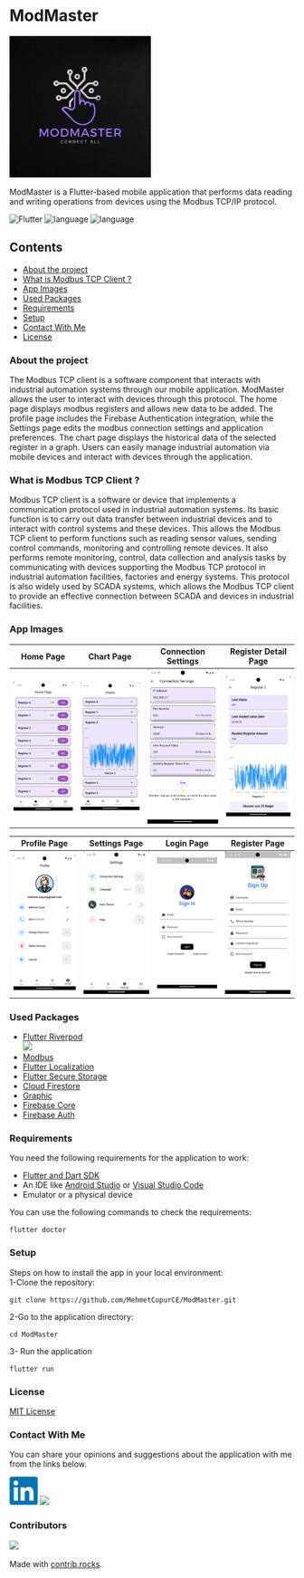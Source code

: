 # ModMaster

<img src="assets/icons/app_icon.png" width="250">

ModMaster is a Flutter-based mobile application that performs data reading and writing operations from devices using the Modbus TCP/IP protocol.


![Flutter](https://img.shields.io/badge/flutter-%2302569B?style=plastic&logo=flutter&logoColor=white) <img src="https://img.shields.io/badge/api-21+-red?style=plastic&logo=android" alt="language"> <img src="https://img.shields.io/badge/architecture-mvvm-yellow?style=plastic" alt="language">

## Contents

- [About the project](#about-the-project)
- [What is Modbus TCP Client ?](#what-is-modbus-tcp-client-)
- [App Images](#app-images)
- [Used Packages](#used-packages)
- [Requirements](#requirements)
- [Setup](#setup)
- [Contact With Me](#contact-with-me)
- [License](#license)


### About the project

The Modbus TCP client is a software component that interacts with industrial automation systems through our mobile application. ModMaster allows the user to interact with devices through this protocol. The home page displays modbus registers and allows new data to be added. The profile page includes the Firebase Authentication integration, while the Settings page edits the modbus connection settings and application preferences. The chart page displays the historical data of the selected register in a graph. Users can easily manage industrial automation via mobile devices and interact with devices through the application.


<!--
settings_page.png
connection_settings.png
| Register Detail Page | Login Page | Connection Settings Page |
|-----------|-----------|-----------|
| <img src="assets/app_images/register_detail_page.jpg" width="200"> | <img src="assets/app_images/chart_page.jpg" width="200"> | <img src="assets/app_images/connection_settings.png" width="200"> | 
-->


### What is Modbus TCP Client ?

Modbus TCP client is a software or device that implements a communication protocol used in industrial automation systems. Its basic function is to carry out data transfer between industrial devices and to interact with control systems and these devices. This allows the Modbus TCP client to perform functions such as reading sensor values, sending control commands, monitoring and controlling remote devices. It also performs remote monitoring, control, data collection and analysis tasks by communicating with devices supporting the Modbus TCP protocol in industrial automation facilities, factories and energy systems. This protocol is also widely used by SCADA systems, which allows the Modbus TCP client to provide an effective connection between SCADA and devices in industrial facilities.


### App Images

| Home Page | Chart Page | Connection Settings | Register Detail Page |
|-----------|-----------|-----------|-----------|
| <img src="assets/app_images/home_page.jpg" width="180"> | <img src="assets/app_images/chart_page.jpg" width="180"> | <img src="assets/app_images/connection_settings.png" width="180"> | <img src="assets/app_images/register_detail_page.jpg" width="180"> |


| Profile Page | Settings Page | Login Page | Register Page |
|-----------|-----------|-----------|-----------|
| <img src="assets/app_images/profile_page.png" width="180"> | <img src="assets/app_images/settings_page.png" width="180"> | <img src="assets/app_images/login_page.png" width="180"> | <img src="assets/app_images/register_page.png" width="180"> |

### Used Packages
- [Flutter Riverpod](https://pub.dev/packages/flutter_riverpod) <br>
  <img src="https://github.com/rrousselGit/riverpod/blob/master/resources/icon/Facebook%20Cover%20A.png?raw=true" width="250"> <br>
- [Modbus](https://pub.dev/packages/modbus) <br>
- [Flutter Localization](https://pub.dev/packages/flutter_localization) <br>
- [Flutter Secure Storage](https://pub.dev/packages/flutter_secure_storage) <br>
- [Cloud Firestore](https://pub.dev/packages/cloud_firestore) <br>
- [Graphic](https://pub.dev/packages/graphic) <br>
- [Firebase Core](https://pub.dev/packages/firebase_core) <br>
- [Firebase Auth](https://pub.dev/packages/firebase_auth) <br>


### Requirements

You need the following requirements for the application to work:

- [Flutter and Dart SDK](https://docs.flutter.dev/get-started/install)
- An IDE like [Android Studio](https://developer.android.com/studio) or [Visual Studio Code](https://code.visualstudio.com/download)
- Emulator or a physical device


You can use the following commands to check the requirements:

```
flutter doctor
```
### Setup
Steps on how to install the app in your local environment:<br>
1-Clone the repository:
```
git clone https://github.com/MehmetCopurCE/ModMaster.git
```

2-Go to the application directory:
```
cd ModMaster
```
3- Run the application
```
flutter run
```

### License

[MIT License](LICENSE)

### Contact With Me

You can share your opinions and suggestions about the application with me from the links below.

[<img src="assets/images/LinkedIn_logo.png" width="50">](https://www.linkedin.com/in/m-copur/) <a href="mailto:mhmtcpr120@gmail.com?"><img src="https://img.shields.io/badge/gmail-%23DD0031.svg?&style=for-the-badge&logo=gmail&logoColor=white" height = "50"/></a>


### Contributors

<a href="https://github.com/MehmetCopurCE/ModMaster/graphs/contributors">
  <img src="https://contrib.rocks/image?repo=MehmetCopurCE/ModMaster" />
</a>

Made with [contrib.rocks](https://contrib.rocks).
